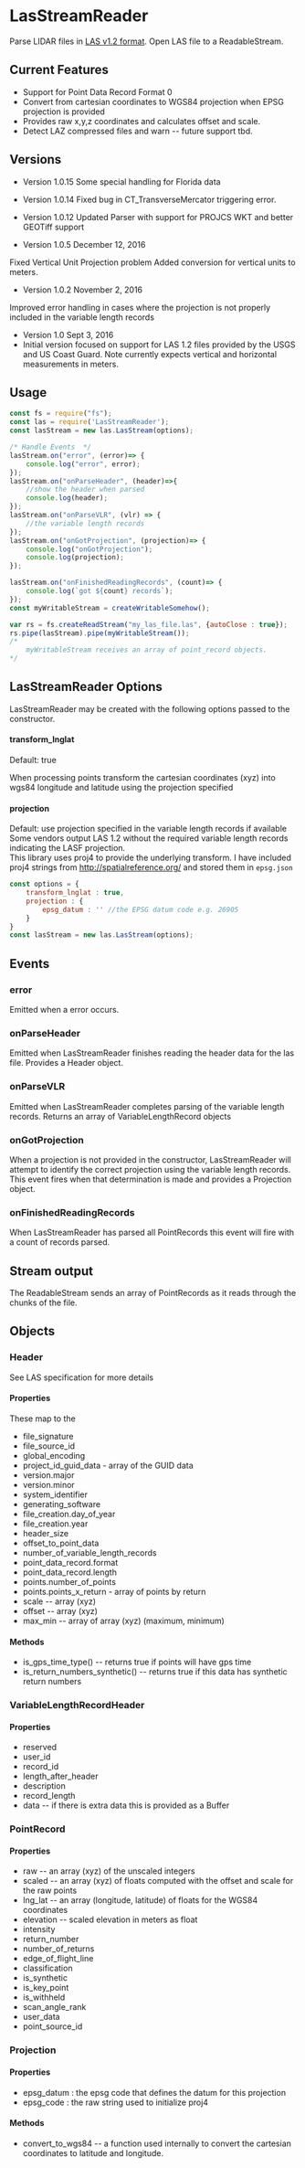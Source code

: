 # LasStreamReader

Parse LIDAR files in [LAS v1.2 format](http://www.asprs.org/wp-content/uploads/2010/12/asprs_las_format_v12.pdf). Open LAS file to a ReadableStream.

## Current Features

* Support for Point Data Record Format 0
* Convert from cartesian coordinates to WGS84 projection when EPSG projection is provided
* Provides raw x,y,z coordinates and calculates offset and scale.
* Detect LAZ compressed files and warn -- future support tbd.

## Versions
* Version 1.0.15
Some special handling for Florida data

* Version 1.0.14
Fixed bug in CT_TransverseMercator triggering error.

* Version 1.0.12
Updated Parser with support for PROJCS WKT and better GEOTiff support


* Version 1.0.5 December 12, 2016

Fixed Vertical Unit Projection problem
Added conversion for vertical units to meters.

* Version 1.0.2 November 2, 2016

Improved error handling in cases where the projection is not properly included in the variable length records

* Version 1.0 Sept 3, 2016
* Initial version focused on support for LAS 1.2 files provided by the USGS and US Coast Guard. Note currently expects vertical and horizontal measurements in meters.

## Usage

```javascript
const fs = require("fs");
const las = require('LasStreamReader');
const lasStream = new las.LasStream(options);

/* Handle Events  */
lasStream.on("error", (error)=> {
    console.log("error", error);
});
lasStream.on("onParseHeader", (header)=>{
    //show the header when parsed
    console.log(header);
});
lasStream.on("onParseVLR", (vlr) => {
    //the variable length records
});
lasStream.on("onGotProjection", (projection)=> {
    console.log("onGotProjection");
    console.log(projection);
});

lasStream.on("onFinishedReadingRecords", (count)=> {
    console.log(`got ${count} records`);
});
const myWritableStream = createWritableSomehow();

var rs = fs.createReadStream("my_las_file.las", {autoClose : true});
rs.pipe(lasStream).pipe(myWritableStream());
/*
    myWritableStream receives an array of point_record objects.  
*/

```
## LasStreamReader Options
LasStreamReader may be created with the following options passed to the constructor.  

#### transform_lnglat
Default: true

When processing points transform the cartesian coordinates (xyz) into wgs84 longitude and latitude using the projection specified

#### projection
Default: use projection specified in the variable length records if available
Some vendors output LAS 1.2 without the required variable length records indicating the LASF projection.  
This library uses proj4 to provide the underlying transform.  I have included proj4 strings from http://spatialreference.org/ and stored them in `epsg.json`

```javascript
const options = {
    transform_lnglat : true,
    projection : {
        epsg_datum : '' //the EPSG datum code e.g. 26905
    }
}
const lasStream = new las.LasStream(options);
```

## Events

### error

Emitted when a error occurs.

### onParseHeader

Emitted when LasStreamReader finishes reading the header data for the las file.  Provides a Header object.

### onParseVLR

Emitted when LasStreamReader completes parsing of the variable length records.  Returns an array of VariableLengthRecord objects

### onGotProjection

When a projection is not provided in the constructor, LasStreamReader will attempt to identify the correct projection using the variable length records.  This event fires when that determination is made and provides a Projection object.

### onFinishedReadingRecords

When LasStreamReader has parsed all PointRecords this event will fire with a count of records parsed.

## Stream output
The ReadableStream sends an array of PointRecords as it reads through the chunks of the file.

## Objects

### Header
See LAS specification for more details

#### Properties
These map to the
* file_signature
* file_source_id
* global_encoding
* project_id_guid_data - array of the GUID data
* version.major
* version.minor
* system_identifier
* generating_software
* file_creation.day_of_year
* file_creation.year
* header_size
* offset_to_point_data
* number_of_variable_length_records
* point_data_record.format
* point_data_record.length
* points.number_of_points
* points.points_x_return - array of points by return
* scale -- array (xyz)
* offset -- array (xyz)
* max_min -- array of array (xyz) (maximum, minimum)

#### Methods
* is_gps_time_type() -- returns true if points will have gps time
* is_return_numbers_synthetic() -- returns true if this data has synthetic return numbers


### VariableLengthRecordHeader

#### Properties
* reserved
* user_id
* record_id
* length_after_header
* description
* record_length
* data -- if there is extra data this is provided as a Buffer

### PointRecord

#### Properties
* raw -- an array (xyz) of the unscaled integers
* scaled -- an array (xyz) of floats computed with the offset and scale for the raw points
* lng_lat -- an array (longitude, latitude) of floats for the WGS84 coordinates
* elevation -- scaled elevation in meters as float
* intensity
* return_number
* number_of_returns
* edge_of_flight_line
* classification
* is_synthetic
* is_key_point
* is_withheld
* scan_angle_rank
* user_data
* point_source_id


### Projection

#### Properties
* epsg_datum : the epsg code that defines the datum for this projection
* epsg_code : the raw string used to initialize proj4

#### Methods
* convert_to_wgs84 -- a function used internally to convert the cartesian coordinates to latitude and longitude.
